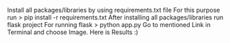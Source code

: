 Install all packages/libraries by using requirements.txt file
For this purpose run  > pip install -r requirements.txt
After installing all packages/libraries run flask project 
For running flask > python app.py
Go to mentioned Link in Terminal and choose Image.
Here is Results :)
